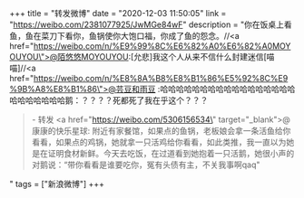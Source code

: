+++
title = "转发微博"
date = "2020-12-03 11:50:05"
link = "https://weibo.com/2381077925/JwMGe84wF"
description = "你在饭桌上看鱼，鱼在菜刀下看你，鱼锅使你大饱口福，你成了鱼的怨念。//<a href=\"https://weibo.com/n/%E9%99%8C%E6%82%A0%E6%82%A0MOYOUYOU\">@陌悠悠MOYOUYOU</a>:[允悲]我这个人从来不信什么封建迷信[喵喵]//<a href=\"https://weibo.com/n/%E8%8A%B8%E8%B1%86%E5%92%8C%E9%9B%A8%E8%B1%86\">@芸豆和雨豆</a> :哈哈哈哈哈哈哈哈哈哈哈哈哈哈哈哈哈哈哈哈哈哈哈哈鹅：？？？？死都死了我在乎这个？？？<br><blockquote> - 转发 <a href=\"https://weibo.com/5306156534\" target=\"_blank\">@康康的快乐星球</a>: 附近有家餐馆，如果点的鱼锅，老板娘会拿一条活鱼给你看看，如果点的鸡锅，她就拿一只活鸡给你看看，如此类推，我一直以为她是在证明食材新鲜。今天去吃饭，在过道看到她抱着一只活鹅，她很小声的对鹅说：“带你看看是谁要吃你，冤有头债有主，不关我事啊qaq\" </blockquote>"
tags = ["新浪微博"]
+++
